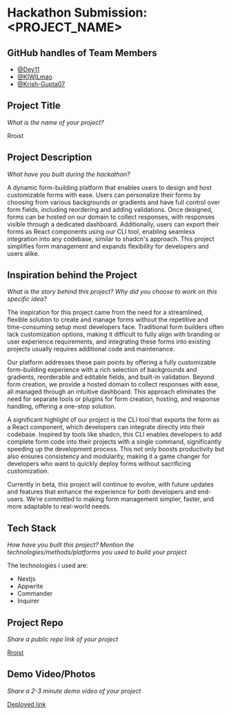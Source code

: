 # Hackathon Submission: <PROJECT_NAME>

## GitHub handles of Team Members  

- [@Dey11](https://github.com/dey11)
- [@KIWILmao](https://github.com/KIWILmao)
- [@Krish-Gupta07](https://github.com/Krish-Gupta07)


## Project Title
_What is the name of your project?_

Rroist

## Project Description    
_What have you built during the hackathon?_

A dynamic form-building platform that enables users to design and host customizable forms with ease. Users can personalize their forms by choosing from various backgrounds or gradients and have full control over form fields, including reordering and adding validations. Once designed, forms can be hosted on our domain to collect responses, with responses visible through a dedicated dashboard. Additionally, users can export their forms as React components using our CLI tool, enabling seamless integration into any codebase, similar to shadcn's approach. This project simplifies form management and expands flexibility for developers and users alike.


## Inspiration behind the Project  
_What is the story behind this project? Why did you choose to work on this specific idea?_

The inspiration for this project came from the need for a streamlined, flexible solution to create and manage forms without the repetitive and time-consuming setup most developers face. Traditional form builders often lack customization options, making it difficult to fully align with branding or user experience requirements, and integrating these forms into existing projects usually requires additional code and maintenance.

Our platform addresses these pain points by offering a fully customizable form-building experience with a rich selection of backgrounds and gradients, reorderable and editable fields, and built-in validation. Beyond form creation, we provide a hosted domain to collect responses with ease, all managed through an intuitive dashboard. This approach eliminates the need for separate tools or plugins for form creation, hosting, and response handling, offering a one-stop solution.

A significant highlight of our project is the CLI tool that exports the form as a React component, which developers can integrate directly into their codebase. Inspired by tools like shadcn, this CLI enables developers to add complete form code into their projects with a single command, significantly speeding up the development process. This not only boosts productivity but also ensures consistency and modularity, making it a game changer for developers who want to quickly deploy forms without sacrificing customization.

Currently in beta, this project will continue to evolve, with future updates and features that enhance the experience for both developers and end-users. We’re committed to making form management simpler, faster, and more adaptable to real-world needs.

## Tech Stack    
_How have you built this project? Mention the technologies/methods/platforms you used to build your project_

The technologies I used are:
- Nextjs
- Appwrite
- Commander
- Inquirer

## Project Repo  
_Share a public repo link of your project_

[Rroist](https://github.com/Dey11/Appwrite-hackathon)

## Demo Video/Photos  
_Share a 2-3 minute demo video of your project_

<!--
https://www.youtube.com/watch?v=9IBaX1avYWc
-->
[Deployed link](https://rroist.vercel.app)
